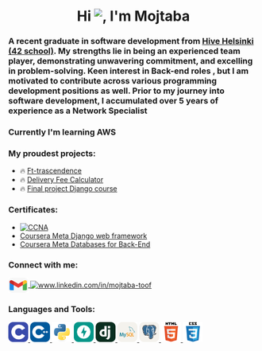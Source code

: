 <h1 align="center">Hi <a target="_blank" rel="noopener noreferrer nofollow" href="https://camo.githubusercontent.com/d552948e7884c41fde2d32b9221d79f0df2076c7d824aaab954ca93f53d95884/68747470733a2f2f6d656469612e67697068792e636f6d2f6d656469612f6876524a434c467a6361737252346961377a2f67697068792e676966" data-target="animated-image.originalLink"><img src="https://camo.githubusercontent.com/d552948e7884c41fde2d32b9221d79f0df2076c7d824aaab954ca93f53d95884/68747470733a2f2f6d656469612e67697068792e636f6d2f6d656469612f6876524a434c467a6361737252346961377a2f67697068792e676966" height="25px" data-canonical-src="https://media.giphy.com/media/hvRJCLFzcasrR4ia7z/giphy.gif" style="max-width: 100%; display: inline-block;" data-target="animated-image.originalImage"></a>, I'm Mojtaba</h1>
<h3 align="left">A recent graduate in software development from <a href="https://www.hive.fi/" rel="nofollow">Hive Helsinki (42 school)</a>. My strengths lie in being an experienced team player, demonstrating unwavering
commitment, and excelling in problem-solving. Keen
interest in Back-end roles , but I am motivated to
contribute across various programming development positions as
well. Prior to my journey into software development, I accumulated over 5 years of experience as a Network Specialist
</h3>
<h3 align="left">Currently I'm learning AWS</h3>

<h3 align="left">My proudest projects:</h3>
<p align="left">
<ul>
  <li>
   🔥 <a href="https://github.com/mtoof/transcendence" target="blank">Ft-trascendence</a>
  </li>
  <li>
    🔥 <a href="https://github.com/mtoof/Delivery-Fee-Calculator" target="blank">Delivery Fee Calculator</a>
  </li>
  <li>
   🔥 <a href="https://github.com/mtoof/Final-project-Django-course" target="blank">Final project Django course</a>
  </li>
</ul>
<h3 align="left">Certificates:</h3>
<ul>
  <li><a href="https://www.credly.com/badges/d008eb51-d7e7-4005-ba18-11d763fd049b" target="blank">
  <img src="https://camo.githubusercontent.com/76a734dc913b099510e8231d3298949dd439577c9914beab4b409eb6e53f6b21/68747470733a2f2f696d672e736869656c64732e696f2f62616467652f2d43434e412d3538393641423f7374796c653d666c61742d737175617265266c6f676f3d436973636f266c6f676f436f6c6f723d7768697465" alt="CCNA" data-canonical-src="https://img.shields.io/badge/-CCNA-5896AB?style=flat-square&amp;logo=Cisco&amp;logoColor=white" style="max-width: 100%;"/>
  </a>
  <li><a href="https://coursera.org/share/ebee68428ff9eb1361a92a068367eb0d" target="blank">Coursera Meta Django web framework</a></li>
  <li><a href="https://coursera.org/share/002d91d1775e83adf46378cf1504b3d4" target="blank">Coursera Meta Databases for Back-End</a></li>
</ul>
</p>

<h3 align="left">Connect with me:</h3>
<p align="left">
  <a href="mailto:mojtaba.toof@gmail.com" target="blank">
    <img align="center" src="https://github.com/tandpfun/skill-icons/blob/main/icons/Gmail-Light.svg" alt="www.linkedin.com/in/mojtaba-toof" height="30" width="40" />
  </a>
  <a href="https://linkedin.com/in/mojtaba-toof" target="blank">
    <img align="center" src="https://raw.githubusercontent.com/rahuldkjain/github-profile-readme-generator/master/src/images/icons/Social/linked-in-alt.svg" alt="www.linkedin.com/in/mojtaba-toof" height="30" width="40" />
  </a>
</p>

<h3 align="left">Languages and Tools:</h3>
<p align="left"> 
  <a href="https://www.cprogramming.com/" target="_blank" rel="noreferrer"> 
    <img src="https://github.com/tandpfun/skill-icons/blob/main/icons/C.svg" alt="c" width="40" height="40"/> 
  </a> 
  <a href="https://www.w3schools.com/cpp/" target="_blank" rel="noreferrer"> 
    <img src="https://github.com/tandpfun/skill-icons/blob/main/icons/CPP.svg" alt="cplusplus" width="40" height="40"/> 
  </a> 
  <a href="https://www.python.org" target="_blank" rel="noreferrer"> 
    <img src="https://raw.githubusercontent.com/devicons/devicon/master/icons/python/python-original.svg" alt="python" width="40" height="40"/> 
  </a> 
  <a href="https://fastapi.tiangolo.com" target="_blank" rel="noreferrer"> 
    <img src="https://github.com/tandpfun/skill-icons/blob/main/icons/FastAPI.svg" alt="fasstapi" width="40" height="40"/>
  </a>
  <a href="https://www.djangoproject.com/" target="_blank" rel="noreferrer"> 
    <img src="https://github.com/tandpfun/skill-icons/blob/main/icons/Django.svg" alt="django" width="40" height="40"/>
  </a> 
  <a href="https://www.mysql.com/" target="_blank" rel="noreferrer"> 
    <img src="https://github.com/tandpfun/skill-icons/blob/main/icons/MySQL-Light.svg" alt="mysql" width="40" height="40"/>
  </a>
  <a href="https://www.postgresql.org" target="_blank" rel="noreferrer"> 
    <img src="https://github.com/tandpfun/skill-icons/blob/main/icons/PostgreSQL-Light.svg" alt="postgresql" width="40" height="40"/>
  </a>
  <a href="https://www.w3.org/html/" target="_blank" rel="noreferrer"> 
    <img src="https://raw.githubusercontent.com/devicons/devicon/master/icons/html5/html5-original-wordmark.svg" alt="html5" width="40" height="40"/>
  </a> 
  <a href="https://www.w3schools.com/css/" target="_blank" rel="noreferrer"> 
    <img src="https://raw.githubusercontent.com/devicons/devicon/master/icons/css3/css3-original-wordmark.svg" alt="css" width="40" height="40"/> 
  </a> 
</p>
